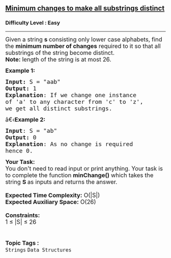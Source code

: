 <h2><a href="https://practice.geeksforgeeks.org/problems/minimum-changes-to-make-all-substrings-distinct4722/1?page=1&category[]=Strings&sortBy=accuracy">Minimum changes to make all substrings distinct</a></h2><h3>Difficulty Level : Easy</h3><hr><div class="problems_problem_content__Xm_eO"><p><span style="font-size:18px">Given a string <strong>s&nbsp;</strong>consisting only lower case alphabets, find the <strong>minimum number of changes</strong> required to it so that all substrings of the string become distinct.</span><br>
<span style="font-size:18px"><strong>Note:</strong> length of the string is at most 26.</span></p>

<p><span style="font-size:18px"><strong>Example 1:</strong></span></p>

<pre><span style="font-size:18px"><strong>Input: </strong>S = "aab"
<strong>Output:</strong> 1
<strong>Explanation</strong>: If we change one instance 
of 'a' to any character from 'c' to 'z', 
we get all distinct substrings.</span></pre>

<p><span style="font-size:18px">â€‹<strong>Example 2:</strong></span></p>

<pre><span style="font-size:18px"><strong>Input</strong>: S = "ab"
<strong>Output:</strong> 0
<strong>Explanation</strong>: As no change is required
hence 0.</span><span style="font-size:18px">
</span></pre>

<p><span style="font-size:18px"><strong>Your Task:&nbsp;&nbsp;</strong><br>
You don't need to read input or print anything. Your task is to complete the function&nbsp;<strong>minChange()</strong>&nbsp;which takes the string <strong>S </strong>as inputs and returns the answer.<br>
<br>
<strong>Expected Time Complexity:</strong>&nbsp;O(|S|)<br>
<strong>Expected Auxiliary Space:</strong>&nbsp;O(26)<br>
<br>
<strong>Constraints:</strong><br>
1 ≤ |S| ≤ 26</span></p>
</div><br><p><span style=font-size:18px><strong>Topic Tags : </strong><br><code>Strings</code>&nbsp;<code>Data Structures</code>&nbsp;